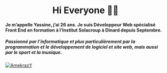 <h1 align="center">Hi Everyone 👋👋</h1>
<h4 align="left">Je m’appelle Yassine, j’ai 26 ans. Je suis Développeur Web spécialisé Front End en formation à l’Institut Solacroup à Dinard depuis Septembre.</h4>
<h5 align="left">Passionné par l’informatique et plus particulièrement par la programmation et le développement de logiciel et site web, mais aussi par le sport et la musique.</h5>
<p align="left"> <a href="https://github.com/ryo-ma/github-profile-trophy"><img src="https://github-profile-trophy.vercel.app/?username=quentiins" alt="AmekrazY" /></a> </p>
